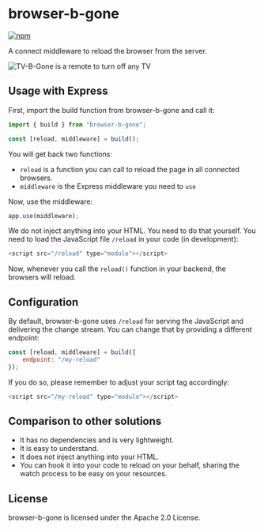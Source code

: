 # browser-b-gone

[![npm](https://img.shields.io/npm/v/browser-b-gone.svg)](https://www.npmjs.com/package/browser-b-gone)

A connect middleware to reload the browser from the server.

![TV-B-Gone is a remote to turn off any TV](https://upload.wikimedia.org/wikipedia/commons/thumb/5/5b/TV-B-Gone_complete.jpg/440px-TV-B-Gone_complete.jpg)

## Usage with Express

First, import the build function from browser-b-gone and call it:

```js
import { build } from "browser-b-gone";

const [reload, middleware] = build();
```

You will get back two functions:
* `reload` is a function you can call to reload the page in all connected browsers.
* `middleware` is the Express middleware you need to `use`

Now, use the middleware:

```js
app.use(middleware);
```

We do not inject anything into your HTML. You need to do that yourself.
You need to load the JavaScript file `/reload` in your code (in development):

```js
<script src="/reload" type="module"></script>
```

Now, whenever you call the `reload()` function in your backend, the browsers
will reload.

## Configuration

By default, browser-b-gone uses `/reload` for serving the JavaScript and
delivering the change stream. You can change that by providing a different
endpoint:

```js
const [reload, middleware] = build({
	endpoint: "/my-reload"
});
```

If you do so, please remember to adjust your script tag accordingly:

```js
<script src="/my-reload" type="module"></script>
```

## Comparison to other solutions

* It has no dependencies and is very lightweight.
* It is easy to understand.
* It does not inject anything into your HTML.
* You can hook it into your code to reload on your behalf, sharing the watch
    process to be easy on your resources.

## License

browser-b-gone is licensed under the Apache 2.0 License.
